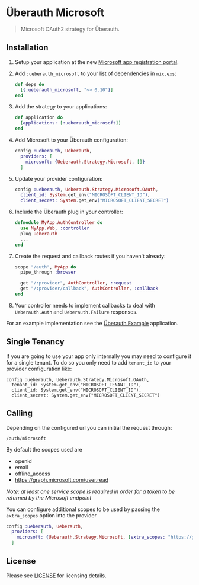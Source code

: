 # Überauth Microsoft

> Microsoft OAuth2 strategy for Überauth.

## Installation

1. Setup your application at the new [Microsoft app registration portal](https://apps.dev.microsoft.com).

1. Add `:ueberauth_microsoft` to your list of dependencies in `mix.exs`:

    ```elixir
    def deps do
      [{:ueberauth_microsoft, "~> 0.10"}]
    end
    ```

2. Add the strategy to your applications:

    ```elixir
    def application do
      [applications: [:ueberauth_microsoft]]
    end
    ```

3. Add Microsoft to your Überauth configuration:

    ```elixir
    config :ueberauth, Ueberauth,
      providers: [
        microsoft: {Ueberauth.Strategy.Microsoft, []}
      ]
    ```

4.  Update your provider configuration:

    ```elixir
    config :ueberauth, Ueberauth.Strategy.Microsoft.OAuth,
      client_id: System.get_env("MICROSOFT_CLIENT_ID"),
      client_secret: System.get_env("MICROSOFT_CLIENT_SECRET")
    ```

5.  Include the Überauth plug in your controller:

    ```elixir
    defmodule MyApp.AuthController do
      use MyApp.Web, :controller
      plug Ueberauth
      ...
    end
    ```

6.  Create the request and callback routes if you haven't already:

    ```elixir
    scope "/auth", MyApp do
      pipe_through :browser

      get "/:provider", AuthController, :request
      get "/:provider/callback", AuthController, :callback
    end
    ```

7. Your controller needs to implement callbacks to deal with `Ueberauth.Auth` and `Ueberauth.Failure` responses.

For an example implementation see the [Überauth Example](https://github.com/ueberauth/ueberauth_example) application.

## Single Tenancy

If you are going to use your app only internally you may need to configure it for a single tenant.
To do so you only need to add `tenant_id` to your provider configuration like:
  ```
  config :ueberauth, Ueberauth.Strategy.Microsoft.OAuth,
    tenant_id: System.get_env("MICROSOFT_TENANT_ID"),
    client_id: System.get_env("MICROSOFT_CLIENT_ID"),
    client_secret: System.get_env("MICROSOFT_CLIENT_SECRET")
  ```

## Calling

Depending on the configured url you can initial the request through:

    /auth/microsoft

By default the scopes used are
* openid
* email
* offline_access
* https://graph.microsoft.com/user.read

*Note: at least one service scope is required in order for a token to be returned by the Microsoft endpoint*

You can configure additional scopes to be used by passing the `extra_scopes` option into the provider

```elixir
config :ueberauth, Ueberauth,
  providers: [
    microsoft: {Ueberauth.Strategy.Microsoft, [extra_scopes: "https://graph.microsoft.com/calendars.read"]}
  ]
```

## License

Please see [LICENSE](https://github.com/ueberauth/ueberauth_microsoft/blob/master/LICENSE) for licensing details.
